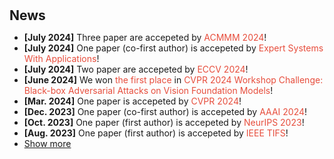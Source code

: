 <h1 id="news"></h1>

<h2 style="margin: 30px 0px 10px;">News</h2>

<ul>
<li><strong>[July 2024]</strong> Three paper are accepeted by  <span style="color:#e74d3c">ACMMM 2024</span>!</li>
<li><strong>[July 2024]</strong> One paper (co-first author) is accepeted by  <span style="color:#e74d3c">Expert Systems With Applications</span>!</li>
<li><strong>[July 2024]</strong> Two paper are accepeted by  <span style="color:#e74d3c">ECCV 2024</span>!</li>
<li><strong>[June 2024]</strong> We won <span style="color:#e74d3c">the first place</span> in <span style="color:#e74d3c">CVPR 2024 Workshop Challenge: Black-box Adversarial Attacks on Vision Foundation Models</span>!</li>
<li><strong>[Mar. 2024]</strong> One paper is accepeted by  <span style="color:#e74d3c">CVPR 2024</span>!</li>
<li><strong>[Dec. 2023]</strong> One paper (co-first author) is accepeted by  <span style="color:#e74d3c">AAAI 2024</span>!</li>
<li><strong>[Oct. 2023]</strong> One paper (first author) is accepeted by  <span style="color:#e74d3c">NeurIPS 2023</span>!</li>
<li><strong>[Aug. 2023]</strong> One paper (first author) is accepeted by  <span style="color:#e74d3c">IEEE TIFS</span>!</li>


<li> <a href="javascript:toggle_vis('newsmore')">Show more</a> </li>
<div id="newsmore" style="display:none">
<li><strong>[July 2023]</strong> Three paper (one co-first author and co-corresponding author)are accepeted by  <span style="color:#e74d3c">ACMMM 2023</span>!</li>
</div>
</ul>
